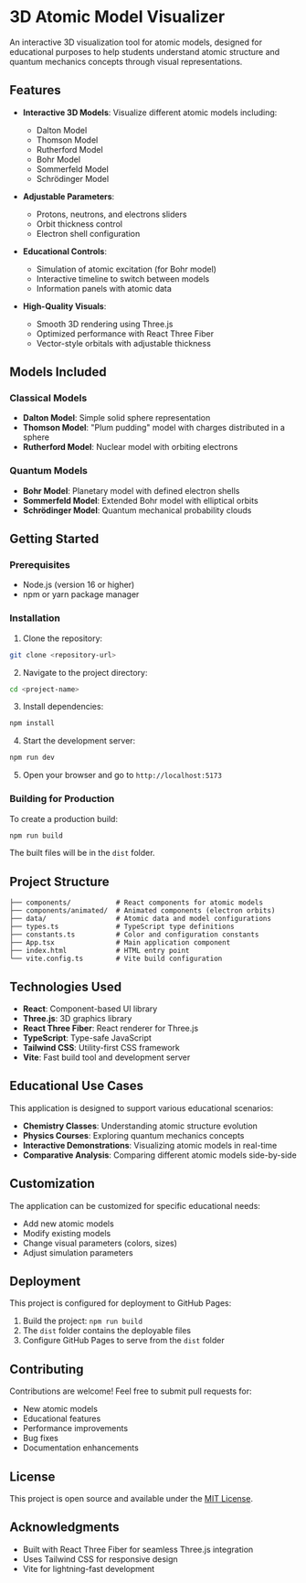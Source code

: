 # 3D Atomic Model Visualizer

An interactive 3D visualization tool for atomic models, designed for educational purposes to help students understand atomic structure and quantum mechanics concepts through visual representations.

## Features

- **Interactive 3D Models**: Visualize different atomic models including:
  - Dalton Model
  - Thomson Model  
  - Rutherford Model
  - Bohr Model
  - Sommerfeld Model
  - Schrödinger Model

- **Adjustable Parameters**: 
  - Protons, neutrons, and electrons sliders
  - Orbit thickness control
  - Electron shell configuration

- **Educational Controls**:
  - Simulation of atomic excitation (for Bohr model)
  - Interactive timeline to switch between models
  - Information panels with atomic data

- **High-Quality Visuals**:
  - Smooth 3D rendering using Three.js
  - Optimized performance with React Three Fiber
  - Vector-style orbitals with adjustable thickness

## Models Included

### Classical Models
- **Dalton Model**: Simple solid sphere representation
- **Thomson Model**: "Plum pudding" model with charges distributed in a sphere
- **Rutherford Model**: Nuclear model with orbiting electrons

### Quantum Models  
- **Bohr Model**: Planetary model with defined electron shells
- **Sommerfeld Model**: Extended Bohr model with elliptical orbits
- **Schrödinger Model**: Quantum mechanical probability clouds

## Getting Started

### Prerequisites
- Node.js (version 16 or higher)
- npm or yarn package manager

### Installation

1. Clone the repository:
```bash
git clone <repository-url>
```

2. Navigate to the project directory:
```bash
cd <project-name>
```

3. Install dependencies:
```bash
npm install
```

4. Start the development server:
```bash
npm run dev
```

5. Open your browser and go to `http://localhost:5173`

### Building for Production

To create a production build:

```bash
npm run build
```

The built files will be in the `dist` folder.

## Project Structure

```
├── components/           # React components for atomic models
├── components/animated/  # Animated components (electron orbits)
├── data/                 # Atomic data and model configurations
├── types.ts              # TypeScript type definitions
├── constants.ts          # Color and configuration constants
├── App.tsx               # Main application component
├── index.html            # HTML entry point
└── vite.config.ts        # Vite build configuration
```

## Technologies Used

- **React**: Component-based UI library
- **Three.js**: 3D graphics library
- **React Three Fiber**: React renderer for Three.js
- **TypeScript**: Type-safe JavaScript
- **Tailwind CSS**: Utility-first CSS framework
- **Vite**: Fast build tool and development server

## Educational Use Cases

This application is designed to support various educational scenarios:

- **Chemistry Classes**: Understanding atomic structure evolution
- **Physics Courses**: Exploring quantum mechanics concepts
- **Interactive Demonstrations**: Visualizing atomic models in real-time
- **Comparative Analysis**: Comparing different atomic models side-by-side

## Customization

The application can be customized for specific educational needs:

- Add new atomic models
- Modify existing models
- Change visual parameters (colors, sizes)
- Adjust simulation parameters

## Deployment

This project is configured for deployment to GitHub Pages:

1. Build the project: `npm run build`
2. The `dist` folder contains the deployable files
3. Configure GitHub Pages to serve from the `dist` folder

## Contributing

Contributions are welcome! Feel free to submit pull requests for:
- New atomic models
- Educational features
- Performance improvements
- Bug fixes
- Documentation enhancements

## License

This project is open source and available under the [MIT License](LICENSE).

## Acknowledgments

- Built with React Three Fiber for seamless Three.js integration
- Uses Tailwind CSS for responsive design
- Vite for lightning-fast development